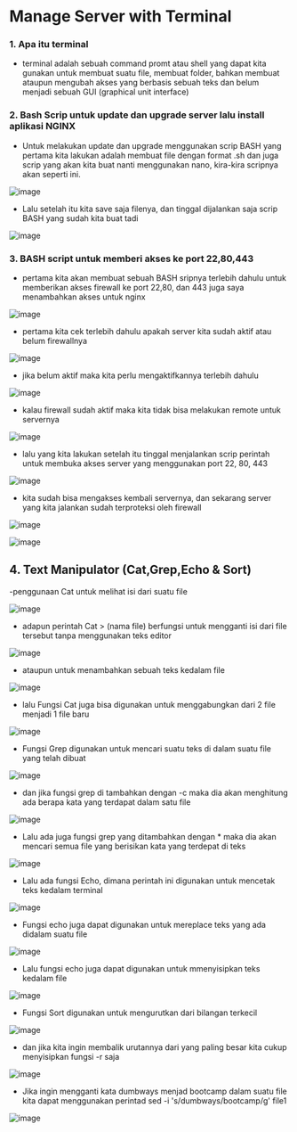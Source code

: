 # Manage Server with Terminal

### 1. Apa itu terminal
- terminal adalah sebuah command promt atau shell yang dapat kita gunakan untuk membuat suatu file, membuat folder, bahkan membuat ataupun mengubah akses yang berbasis sebuah teks dan belum menjadi sebuah GUI (graphical unit interface)

### 2. Bash Scrip untuk update dan upgrade server lalu install aplikasi NGINX
- Untuk melakukan update dan upgrade menggunakan scrip BASH yang pertama kita lakukan adalah membuat file dengan format .sh dan juga scrip yang akan kita buat nanti menggunakan nano, kira-kira scripnya akan seperti ini.

![image](https://user-images.githubusercontent.com/68781074/212679596-f295086d-2284-43e4-a263-28d764d1538a.png)

- Lalu setelah itu kita save saja filenya, dan tinggal dijalankan saja scrip BASH yang sudah kita buat tadi

![image](https://user-images.githubusercontent.com/68781074/212679804-0d18a8e5-8416-40bf-8a56-917f7e24ab5b.png)

### 3.  BASH script untuk memberi akses ke port 22,80,443
- pertama kita akan membuat sebuah BASH sripnya terlebih dahulu untuk memberikan akses firewall ke port 22,80, dan 443 juga saya menambahkan akses untuk nginx

![image](https://user-images.githubusercontent.com/68781074/212647194-02de8260-562d-429f-a76f-dff6d93370ee.png)

- pertama kita cek terlebih dahulu apakah server kita sudah aktif atau belum firewallnya

![image](https://user-images.githubusercontent.com/68781074/212645503-21aaab4c-07ad-46fc-8d87-776d0350aa3b.png)

- jika belum aktif maka kita perlu mengaktifkannya terlebih dahulu

![image](https://user-images.githubusercontent.com/68781074/212647785-98017f5d-81be-4c2d-ad2f-4901a08769c5.png)

- kalau firewall sudah aktif maka kita tidak bisa melakukan remote untuk servernya

![image](https://user-images.githubusercontent.com/68781074/212647713-7ad58506-5912-4510-8e8b-36b8528fe38b.png)

- lalu yang kita lakukan setelah itu tinggal menjalankan scrip perintah untuk membuka akses server yang menggunakan port 22, 80, 443

![image](https://user-images.githubusercontent.com/68781074/212648047-7691c002-21e4-4153-9168-4015129aeb10.png)

- kita sudah bisa mengakses kembali servernya, dan sekarang server yang kita jalankan sudah terproteksi oleh firewall

![image](https://user-images.githubusercontent.com/68781074/212648302-5527fe7f-6c1d-47df-bf16-cd1a0ae10a74.png)

![image](https://user-images.githubusercontent.com/68781074/212648550-4f37dd89-bfc1-4300-8656-0725ac75ec84.png)

## 4. Text Manipulator (Cat,Grep,Echo & Sort)

-penggunaan Cat untuk melihat isi dari suatu file

![image](https://user-images.githubusercontent.com/68781074/212680384-6a876006-f0c2-4edd-8ab1-520031cd9fe4.png)

- adapun perintah Cat > (nama file) berfungsi untuk mengganti isi dari file tersebut tanpa menggunakan teks editor

![image](https://user-images.githubusercontent.com/68781074/212681138-9301404a-7d21-4547-868e-1fa280d3a0f4.png)

- ataupun untuk menambahkan sebuah teks kedalam file

![image](https://user-images.githubusercontent.com/68781074/212681361-3ea3fdb0-fcdc-406f-952d-b8353b34a3f4.png)

- lalu Fungsi Cat juga bisa digunakan untuk menggabungkan dari 2 file menjadi 1 file baru

![image](https://user-images.githubusercontent.com/68781074/212681504-ebdc6d98-8701-4021-b36f-e7306921bed8.png)

- Fungsi Grep digunakan untuk mencari suatu teks di dalam suatu file yang telah dibuat

![image](https://user-images.githubusercontent.com/68781074/212682138-81094561-d865-4e33-bfaa-f5a8e3d71030.png)

- dan jika fungsi grep di tambahkan dengan -c maka dia akan menghitung ada berapa kata yang terdapat dalam satu file

![image](https://user-images.githubusercontent.com/68781074/212682342-511e2537-7afc-4469-8f9b-6ea1b9f91e7f.png)

-  Lalu ada juga fungsi grep yang ditambahkan dengan * maka dia akan mencari semua file yang berisikan kata yang terdepat di teks

![image](https://user-images.githubusercontent.com/68781074/212682726-e3032ccf-d655-4c0f-a5b7-629c0d8cfe35.png)

- Lalu ada fungsi Echo, dimana perintah ini digunakan untuk mencetak teks kedalam terminal

![image](https://user-images.githubusercontent.com/68781074/212683323-38b8fb56-77ba-4872-ab0e-82c484f3da26.png)

- Fungsi echo juga dapat digunakan untuk mereplace teks yang ada didalam suatu file

![image](https://user-images.githubusercontent.com/68781074/212683789-5dcf14fd-74eb-4e57-a753-e54da9c87224.png)

- Lalu fungsi echo juga dapat digunakan untuk mmenyisipkan teks kedalam file

![image](https://user-images.githubusercontent.com/68781074/212684092-d8ca8782-e201-40a8-b3ca-4e7a18046f6d.png)

- Fungsi Sort digunakan untuk mengurutkan dari bilangan terkecil

![image](https://user-images.githubusercontent.com/68781074/212684609-5db53837-a9f9-4722-86ea-2e3cb3e5a27f.png)

- dan jika kita ingin membalik urutannya dari yang paling besar kita cukup menyisipkan fungsi -r saja

![image](https://user-images.githubusercontent.com/68781074/212684698-2dd21dca-37fd-441d-b4cb-7639ecbc24d2.png)


- Jika ingin mengganti kata dumbways menjad bootcamp dalam suatu file kita dapat menggunakan perintad sed -i 's/dumbways/bootcamp/g' file1

![image](https://user-images.githubusercontent.com/68781074/212685401-4b8fa926-a515-4de1-97d9-55c254f8aaf0.png)

